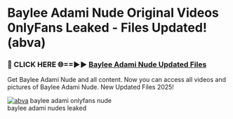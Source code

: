 # Baylee Adami Nude Original Videos 0nlyFans Leaked - Files Updated! (abva)

<h3>🔴 CLICK HERE 🌐==►► <a href="https://tinyurl.com/4mcuefdz" rel="nofollow">Baylee Adami Nude Updated Files</a></h3>

Get Baylee Adami Nude and all content. Now you can access all videos and pictures of Baylee Adami Nude. New Updated Files 2025!

[![abva](https://i.imgur.com/StAQSOY.gif)](https://tinyurl.com/4mcuefdz)
baylee adami onlyfans nude<br>
baylee adami nudes leaked